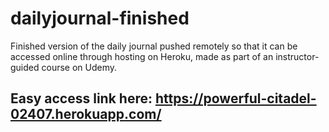 # dailyjournal-finished
Finished version of the daily journal pushed remotely so that it can be accessed online through hosting on Heroku, made as part of an instructor-guided course on Udemy.


## Easy access link here: https://powerful-citadel-02407.herokuapp.com/
